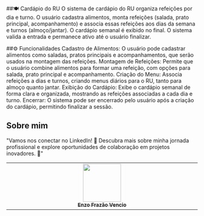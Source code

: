 ##🍽️ Cardápio do RU
O sistema de cardápio do RU organiza refeições por dia e turno. O usuário cadastra alimentos, monta refeições (salada, prato principal, acompanhamento) e associa essas refeições aos dias da semana e turnos (almoço/jantar). O cardápio semanal é exibido no final. O sistema valida a entrada e permanece ativo até o usuário finalizar.

##⚙️ Funcionalidades
Cadastro de Alimentos: O usuário pode cadastrar alimentos como saladas, pratos principais e acompanhamentos, que serão usados na montagem das refeições.
Montagem de Refeições: Permite que o usuário combine alimentos para formar uma refeição, com opções para salada, prato principal e acompanhamento.
Criação do Menu: Associa refeições a dias e turnos, criando menus diários para o RU, tanto para almoço quanto jantar.
Exibição do Cardápio: Exibe o cardápio semanal de forma clara e organizada, mostrando as refeições associadas a cada dia e turno.
Encerrar: O sistema pode ser encerrado pelo usuário após a criação do cardápio, permitindo finalizar a sessão.

##  Sobre mim
"Vamos nos conectar no LinkedIn! 🚀 Descubra mais sobre minha jornada profissional e explore oportunidades de colaboração em projetos inovadores. 🌟"
<table>
  <tbody>
    <tr>
      <td align="center" valign="top" width="14.28%"><a href="https://www.linkedin.com/in/enzofrazaovencio/"><img src="https://media.licdn.com/dms/image/v2/D4D03AQEE0WZvw-CPgw/profile-displayphoto-shrink_800_800/profile-displayphoto-shrink_800_800/0/1714612030802?e=1730937600&v=beta&t=-R-mNELoKFRmTQzVI-5PLOvsai2_m3vSfEfA6yVpHGk" width="100px;"/><br /><sub><b>Enzo Frazão Vencio</b></sub></a><br />
    </tr>
  </tbody>
</table>

